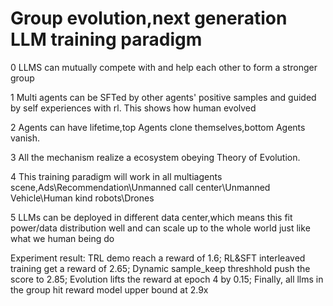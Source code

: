 # Group evolution,next generation LLM training paradigm

0 LLMS can mutually compete with and help each other to form a stronger group

1 Multi agents can be SFTed by other agents' positive samples and guided by self experiences with rl. This shows how human evolved

2 Agents can have lifetime,top Agents clone themselves,bottom Agents vanish.

3 All the mechanism realize a ecosystem obeying Theory of Evolution.

4 This training paradigm will work in all multiagents scene,Ads\Recommendation\Unmanned call center\Unmanned Vehicle\Human kind robots\Drones

5 LLMs can be deployed in different data center,which means this fit power/data distribution well and can scale up to the whole world just like what we human being do

Experiment result:
TRL demo reach a reward of 1.6;
RL&SFT interleaved training get a reward of 2.65;
Dynamic sample_keep threshhold push the score to 2.85;
Evolution lifts the reward at epoch 4 by 0.15;
Finally, all llms in the group hit reward model upper bound at 2.9x
